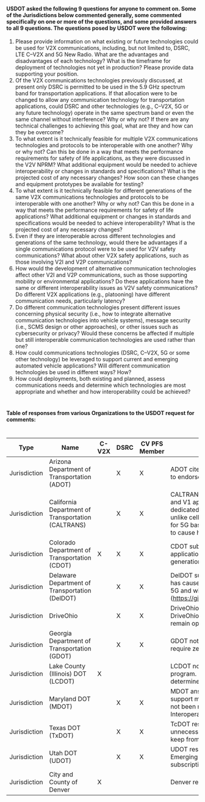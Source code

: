 #### USDOT asked the following 9 questions for anyone to comment on. Some of the Jurisdictions below commented generally, some commented specifically on one or more of the questions, and some provided answers to all 9 questions. The questions posed by USDOT were the following:

1. Please provide information on what existing or future technologies could be used for V2X communications, including, but not limited to, DSRC, LTE C–V2X and 5G New Radio. What are the advantages and disadvantages of each technology? What is the timeframe for deployment of technologies not yet in production? Please provide data supporting your position.
2. Of the V2X communications technologies previously discussed, at present only DSRC is permitted to be used in the 5.9 GHz spectrum band for transportation applications. If that allocation were to be changed to allow any communication technology for transportation applications, could DSRC and other technologies (e.g., C–V2X, 5G or any future technology) operate in the same spectrum band or even the same channel without interference? Why or why not? If there are any technical challenges to achieving this goal, what are they and how can they be overcome?
3. To what extent is it technically feasible for multiple V2X communications technologies and protocols to be interoperable with one another? Why or why not? Can this be done in a way that meets the performance requirements for safety of life applications, as they were discussed in the V2V NPRM? What additional equipment would be needed to achieve interoperability or changes in standards and specifications? What is the projected cost of any necessary changes? How soon can these changes and equipment prototypes be available for testing?
4. To what extent is it technically feasible for different generations of the same V2X communications technologies and protocols to be interoperable with one another? Why or why not? Can this be done in a way that meets the performance requirements for safety of life applications? What additional equipment or changes in standards and specifications would be needed to achieve interoperability? What is the projected cost of any necessary changes?
5. Even if they are interoperable across different technologies and generations of the same technology, would there be advantages if a single communications protocol were to be used for V2V safety communications? What about other V2X safety applications, such as those involving V2I and V2P communications?
6. How would the development of alternative communication technologies affect other V2I and V2P communications, such as those supporting mobility or environmental applications? Do these applications have the same or different interoperability issues as V2V safety communications? Do different V2X applications (e.g., platooning) have different communication needs, particularly latency?
7. Do different communication technologies present different issues concerning physical security (i.e., how to integrate alternative communication technologies into vehicle systems), message security (i.e., SCMS design or other approaches), or other issues such as cybersecurity or privacy? Would these concerns be affected if multiple but still interoperable communication technologies are used rather than one?
8. How could communications technologies (DSRC, C–V2X, 5G or some other technology) be leveraged to support current and emerging automated vehicle applications? Will different communication technologies be used in different ways? How?
9. How could deployments, both existing and planned, assess communications needs and determine which technologies are most appropriate and whether and how interoperability could be achieved?

#
#
#### Table of responses from various Organizations to the USDOT request for comments:

#
Type | Name | C-V2X | DSRC | CV PFS Member | Review | Document Link
---- | ---- | ---- | ---- | ---- | ---- |---- |
Jurisdiction | Arizona Department of Transportation (ADOT) | |X|X| ADOT cites a lack of endorsement of DSRC from USDOT as creating uncertainty and delays in implementation and calls for USDOT to endorse DSRC due t it's proven capabilities. | [Link](https://github.com/lslangley/CV_Comments/blob/master/Jurisdictions/Comment_from_Arizona_Department_of_Transportation.pdf)
Jurisdiction | California Department of Transportation (CALTRANS)| |X | X| CALTRANS is a pioneer of DSRC deployment and believes DSRC will continue to improve safety and mobility of vehicles using V2V and V1 applications. CALTRANS responded to each of USDOT's 9 questions. In their answers, CALTRANS notes DSRC having dedicated spectrum allows for better security and lower cost than current C-V2X deployments. DSRC has no recurring monthly fees unlike cellular based solutions. DSRC also is not reliant on carriers for system infrastructure robustness. Similar concerns are noted for 5G based CV solutions. CALTRANS discourages sharing the spectrum band with non-DSRC technologies because they are likely to cause harmful interference or limit DSRC operation completely.   [Link](https://github.com/lslangley/CV_Comments/blob/master/Jurisdictions/Comment_from_California_Department_of_Transportation.pdf)
Jurisdiction | Colorado Department of Transportation (CDOT) |X |X | X| CDOT submitted answers to each of the 9 USDOT questions. CDOT believes that the spectrum should be dedicated to safety critical applications regardless of communication technology. CDOT is testing interoperability across communication technologies, generations of technologies, and across use cases of a specific roadway. | [Link]( https://github.com/lslangley/CV_Comments/blob/master/Jurisdictions/Comment_from_Colorado_Department_of_Transportation.pdf)
Jurisdiction | Delaware Department of Transportation (DelDOT) | | X| X| DelDOT supports preserving the spectrum for safety applications. DelDOT notes that the lack of endorsement of DSRC by USDOT has caused unnecessary delays but is still hopeful for DSRC. DelDOT also notes that they are aware of advancements in C-V2X and 5G and will implement technologies which support in performance, reliability, security, maintainability, and costs.  [Link] (https://github.com/lslangley/CV_Comments/blob/master/Jurisdictions/Comment_from_Delaware_Department_of_Transportation.pdf)
Jurisdiction | DriveOhio | | X| X| DriveOhio answered each of USDOT's 9 questions and added an AECOM drafter AV/CV Application Feasibility & Exploration Report. DriveOhio notes that while interoperability or spectrum sharing may be technically possible, testing is critical. They support DSRC but remain open to testing new technologies  | [Link](https://github.com/lslangley/CV_Comments/blob/master/Jurisdictions/Comment_from_DriveOhio.pdf)
Jurisdiction | Georgia Department of Transportation (GDOT)| | X|X|GDOT notes that the spectrum should be dedicated for DSRC CV solutions. GDOT also notes that All safety critical applications require zero latency, while traveler information based applications have no real latency requirements. | [Link](https://github.com/lslangley/CV_Comments/blob/master/Jurisdictions/Comment_from_Georgia_Department_of_Transportation.pdf)
Jurisdiction | Lake County (Illinois) DOT (LCDOT)|X | | | LCDOT notes that DSRC has significant financial impacts on larger agencies and multiple-agency collaboration like their PASSAGE program. LCDOT notes that 5G + ATMS would allow low cost and effective CV deployments. Privacy standards will need to be determined. | [Link](https://github.com/lslangley/CV_Comments/blob/master/Jurisdictions/Comment_from_Lake_County_Division_of_Transportation.pdf)
Jurisdiction | Maryland DOT (MDOT) | |X|X| MDOT answered all 9 questions. MDOT notes that future technologies should be complementary not competitive. MDOT does not support multiple technologies operating on the same spectrum. They also note that Cellular solutions in emergency situations have not been reliable and that the 5G deployment is unclear. The two top concerns regarding a shared spectrum are Standards and Interoperability and Latency / Prioritization.  | [Link](https://github.com/lslangley/CV_Comments/blob/master/Jurisdictions/Comment_from_Maryland_Department_of_Transportation.pdf)
Jurisdiction | Texas DOT (TxDOT) | |X |X | TcDOT responded to each of the 9 questions. TxDOT notes that delay in a federal mandate supporting DSRC has caused unnecessary delays in deployment. TxDOT strongly believes that a national initiative is critical to ensure proper interoperability and to keep from individual states establishing separate systems or regulations. | [Link](https://github.com/lslangley/CV_Comments/blob/master/Jurisdictions/Comment_from_Texas_Department_of_Transportation.pdf)
Jurisdiction| Utah DOT (UDOT) | | X|X | UDOT responded to each of the 9 questions. UDOT believes that focusing on DSRC for safety critical applications is appropriate. Emerging non-DSRC technologies are not currently available and when they do become available, they will likely require subscription fees, and they will likely create message clutter.  Further evaluation of evaluation technology is needed.  |[Link](https://github.com/lslangley/CV_Comments/blob/master/Jurisdictions/Comment_from_Utah_Department_of_Transportation.pdf)
Jurisdiction | City and County of Denver |X|||Denver remains technology agnostic. But they have many concerns and questions about C-V2X.  | [Link](https://github.com/lslangley/CV_Comments/blob/master/Jurisdictions/Comment_from_the_City_and_County_of_Denver.pdf)
